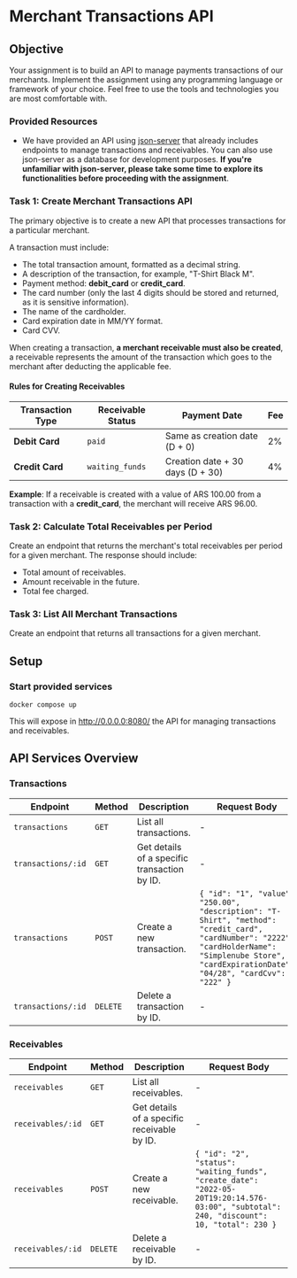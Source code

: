 # Merchant Transactions API

## Objective

Your assignment is to build an API to manage payments transactions of our merchants. Implement the assignment
using any programming language or framework of your choice. Feel free to use the tools and
technologies you are most comfortable with.

### Provided Resources

- We have provided an API using [json-server](https://github.com/typicode/json-server) that already includes endpoints
  to manage transactions and receivables. You
  can also use json-server as a database for development purposes. **If you're unfamiliar with json-server, please take
  some time to explore its functionalities before proceeding with the assignment**.

### Task 1: Create Merchant Transactions API

The primary objective is to create a new API that processes transactions for a particular merchant.

A transaction must include:

- The total transaction amount, formatted as a decimal string.
- A description of the transaction, for example, "T-Shirt Black M".
- Payment method: **debit_card** or **credit_card**.
- The card number (only the last 4 digits should be stored and returned, as it is sensitive information).
- The name of the cardholder.
- Card expiration date in MM/YY format.
- Card CVV.

When creating a transaction, **a merchant receivable must also be created**, a receivable represents the amount
of the transaction which goes to the merchant after deducting the applicable fee.

#### Rules for Creating Receivables

| Transaction Type | Receivable Status | Payment Date                     | Fee |
|------------------|-------------------|----------------------------------|-----|
| **Debit Card**   | `paid`            | Same as creation date (D + 0)    | 2%  |
| **Credit Card**  | `waiting_funds`   | Creation date + 30 days (D + 30) | 4%  |

**Example**: If a receivable is created with a value of ARS 100.00 from a transaction with a **credit_card**, the
merchant will receive ARS 96.00.

### Task 2: Calculate Total Receivables per Period

Create an endpoint that returns the merchant's total receivables per period for a given merchant. The response should
include:

- Total amount of receivables.
- Amount receivable in the future.
- Total fee charged.

### Task 3: List All Merchant Transactions

Create an endpoint that returns all transactions for a given merchant.

## Setup

### Start provided services

```
docker compose up
```

This will expose in http://0.0.0.0:8080/ the API for managing transactions and receivables.

## API Services Overview

### Transactions

| Endpoint           | Method   | Description                                  | Request Body                                                                                                                                                                                       |
|--------------------|----------|----------------------------------------------|----------------------------------------------------------------------------------------------------------------------------------------------------------------------------------------------------|
| `transactions`     | `GET`    | List all transactions.                       | -                                                                                                                                                                                                  |
| `transactions/:id` | `GET`    | Get details of a specific transaction by ID. | -                                                                                                                                                                                                  |
| `transactions`     | `POST`   | Create a new transaction.                    | `{ "id": "1", "value": "250.00", "description": "T-Shirt", "method": "credit_card", "cardNumber": "2222", "cardHolderName": "Simplenube Store", "cardExpirationDate": "04/28", "cardCvv": "222" }` |
| `transactions/:id` | `DELETE` | Delete a transaction by ID.                  | -                                                                                                                                                                                                  |

### Receivables

| Endpoint          | Method   | Description                                 | Request Body                                                                                                                              |
|-------------------|----------|---------------------------------------------|-------------------------------------------------------------------------------------------------------------------------------------------|
| `receivables`     | `GET`    | List all receivables.                       | -                                                                                                                                         |
| `receivables/:id` | `GET`    | Get details of a specific receivable by ID. | -                                                                                                                                         |
| `receivables`     | `POST`   | Create a new receivable.                    | `{ "id": "2", "status": "waiting_funds", "create_date": "2022-05-20T19:20:14.576-03:00", "subtotal": 240, "discount": 10, "total": 230 }` |
| `receivables/:id` | `DELETE` | Delete a receivable by ID.                  | -                                                                                                                                         |
